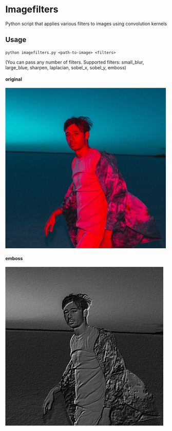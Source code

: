 # Imagefilters
Python script that applies various filters to images using convolution kernels

## Usage
`python imagefilters.py <path-to-image> <filters>`

(You can pass any number of filters. Supported filters: small_blur, large_blue, sharpen, laplacian, sobel_x, sobel_y, emboss)


#### original


![interface](s.jpg)

#### emboss
  

![interface](final.PNG)

